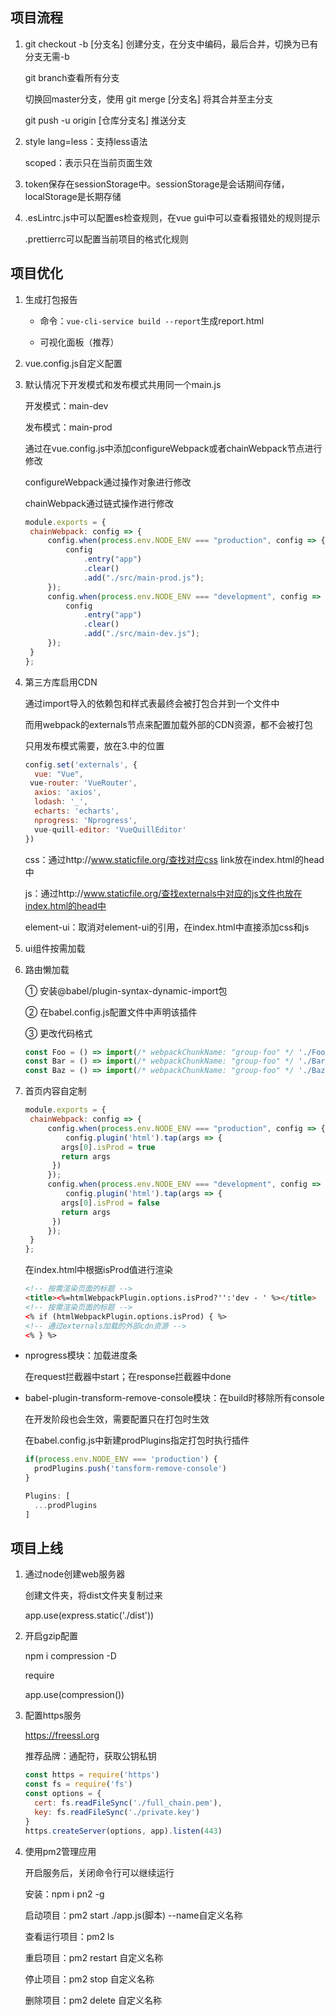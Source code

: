 ## 项目流程

1. git checkout -b [分支名] 创建分支，在分支中编码，最后合并，切换为已有分支无需-b

   git branch查看所有分支

   切换回master分支，使用 git merge [分支名] 将其合并至主分支

   git push -u origin [仓库分支名] 推送分支

2. style lang=less：支持less语法

   scoped：表示只在当前页面生效

3. token保存在sessionStorage中。sessionStorage是会话期间存储，localStorage是长期存储

4. .esLintrc.js中可以配置es检查规则，在vue gui中可以查看报错处的规则提示

   .prettierrc可以配置当前项目的格式化规则

## 项目优化

1. 生成打包报告

   * 命令：`vue-cli-service build --report`生成report.html

   * 可视化面板（推荐）

2. vue.config.js自定义配置 

3. 默认情况下开发模式和发布模式共用同一个main.js

   开发模式：main-dev

   发布模式：main-prod

   通过在vue.config.js中添加configureWebpack或者chainWebpack节点进行修改

   configureWebpack通过操作对象进行修改

   chainWebpack通过链式操作进行修改

   ```js
   module.exports = {
   	chainWebpack: config => {
   		config.when(process.env.NODE_ENV === "production", config => {
   			config
   				.entry("app")
   				.clear()
   				.add("./src/main-prod.js");
   		});
   		config.when(process.env.NODE_ENV === "development", config => {
   			config
   				.entry("app")
   				.clear()
   				.add("./src/main-dev.js");
   		});
   	}
   };
   ```

4. 第三方库启用CDN

   通过import导入的依赖包和样式表最终会被打包合并到一个文件中

   而用webpack的externals节点来配置加载外部的CDN资源，都不会被打包

   只用发布模式需要，放在3.中的位置

   ```js
   config.set('externals', {
     vue: "Vue",
   	vue-router: 'VueRouter',
     axios: 'axios',
     lodash: '_',
     echarts: 'echarts',
     nprogress: 'Nprogress',
     vue-quill-editor: 'VueQuillEditor'
   })
   ```

   css：通过http://www.staticfile.org/查找对应css link放在index.html的head中

   js：通过http://www.staticfile.org/查找externals中对应的js文件也放在index.html的head中

   element-ui：取消对element-ui的引用，在index.html中直接添加css和js

5. ui组件按需加载

6. 路由懒加载

   ① 安装@babel/plugin-syntax-dynamic-import包

   ② 在babel.config.js配置文件中声明该插件

   ③ 更改代码格式

   ```js
   const Foo = () => import(/* webpackChunkName: "group-foo" */ './Foo.vue')
   const Bar = () => import(/* webpackChunkName: "group-foo" */ './Bar.vue')
   const Baz = () => import(/* webpackChunkName: "group-foo" */ './Baz.vue')
   ```

   

7. 首页内容自定制

   ```js
   module.exports = {
   	chainWebpack: config => {
   		config.when(process.env.NODE_ENV === "production", config => {
   			config.plugin('html').tap(args => {
           args[0].isProd = true
           return args
         })
   		});
   		config.when(process.env.NODE_ENV === "development", config => {
   			config.plugin('html').tap(args => {
           args[0].isProd = false
           return args
         })
   		});
   	}
   };
   ```

   在index.html中根据isProd值进行渲染

   ```html
   <!-- 按需渲染页面的标题 -->
   <title><%=htmlWebpackPlugin.options.isProd?'':'dev - ' %></title>
   <!-- 按需渲染页面的标题 -->
   <% if (htmlWebpackPlugin.options.isProd) { %>
   <!-- 通过externals加载的外部cdn资源 -->
   <% } %>
   ```

   

* nprogress模块：加载进度条

  在request拦截器中start；在response拦截器中done 

* babel-plugin-transform-remove-console模块：在build时移除所有console

  在开发阶段也会生效，需要配置只在打包时生效

  在babel.config.js中新建prodPlugins指定打包时执行插件

  ````js
  if(process.env.NODE_ENV === 'production') {
    prodPlugins.push('tansform-remove-console')
  }
  
  Plugins: [
    ...prodPlugins
  ]
  ````

  

## 项目上线

1. 通过node创建web服务器

   创建文件夹，将dist文件夹复制过来

   app.use(express.static('./dist'))

2. 开启gzip配置

   npm i compression -D

   require

   app.use(compression())

3. 配置https服务

   https://freessl.org

   推荐品牌：通配符，获取公钥私钥

   ```js
   const https = require('https')
   const fs = require('fs')
   const options = {
     cert: fs.readFileSync('./full_chain.pem'),
     key: fs.readFileSync('./private.key')
   }
   https.createServer(options, app).listen(443)
   ```

4. 使用pm2管理应用

   开启服务后，关闭命令行可以继续运行

   安装：npm i pn2 -g

   启动项目：pm2 start ./app.js(脚本) --name自定义名称

   查看运行项目：pm2 ls

   重启项目：pm2 restart 自定义名称

   停止项目：pm2 stop 自定义名称

   删除项目：pm2 delete 自定义名称